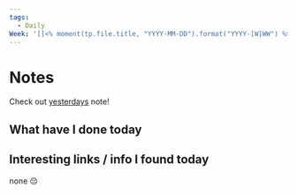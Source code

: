 ```yaml
---
tags:
  - Daily
Week: '[[<% moment(tp.file.title, "YYYY-MM-DD").format("YYYY-[W]WW") %>]]'
---
```


# Notes

Check out [yesterdays](<% tp.date.yesterday() %>) note!

## What have I done today

## Interesting links / info I found today

none 😔
